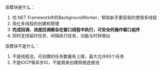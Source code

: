 该模块是什么：

1. 仿.NET Framework中的BackgroundWorker，帮助新手更容易的使用多线程
2. 简化多线程的创建和管理
3. **完成回调、进度回调都会在窗口线程中执行，可安全的操作窗口组件**
4. 同时支持延时任务、间隔执行任务，功能与时钟类似

该模块不是什么：

1. 不是线程池，可创建的任务数量有上限，最大允许60个任务
2. 不是IOCP等异步IO，不能用来创建网络连接池